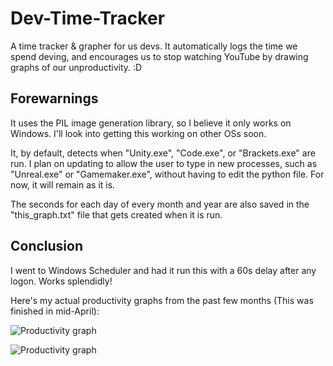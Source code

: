 # Dev-Time-Tracker
A time tracker &amp; grapher for us devs. It automatically logs the time we spend deving, and encourages us to stop watching YouTube by drawing graphs of our unproductivity. :D

## Forewarnings
It uses the PIL image generation library, so I believe it only works on Windows. I'll look into getting this working on other OSs soon.

It, by default, detects when "Unity.exe", "Code.exe", or "Brackets.exe" are run. I plan on updating to allow the user to type in new processes, such as "Unreal.exe" or "Gamemaker.exe", without having to edit the python file. For now, it will remain as it is.

The seconds for each day of every month and year are also saved in the "this_graph.txt" file that gets created when it is run.

## Conclusion
I went to Windows Scheduler and had it run this with a 60s delay after any logon. Works splendidly!

Here's my actual productivity graphs from the past few months (This was finished in mid-April):

![Productivity graph](https://i.imgur.com/XLTSLCe.png)

![Productivity graph](https://i.imgur.com/IYdnov2.png)
